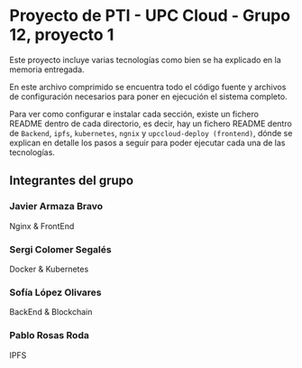# Proyecto de PTI - UPC Cloud - Grupo 12, proyecto 1

Este proyecto incluye varias tecnologías como bien se ha explicado en la memoria entregada.

En este archivo comprimido se encuentra todo el código fuente y archivos de configuración necesarios para poner en ejecución el sistema completo.

Para ver como configurar e instalar cada sección, existe un fichero README dentro de cada directorio, es decir, hay un fichero README dentro de `Backend`, `ipfs`, `kubernetes`, `ngnix` y `upccloud-deploy (frontend)`, dónde se explican en detalle los pasos a seguir para poder ejecutar cada una de las tecnologías.

## Integrantes del grupo

### Javier Armaza Bravo
Nginx & FrontEnd

### Sergi Colomer Segalés
Docker & Kubernetes

### Sofía López Olivares
BackEnd & Blockchain

### Pablo Rosas Roda
IPFS